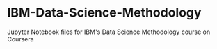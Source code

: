 # IBM-Data-Science-Methodology
Jupyter Notebook files for IBM's Data Science Methodology course on Coursera

